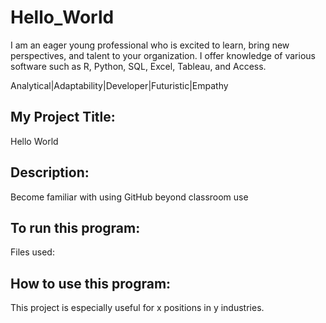 # Hello_World

I am an eager young professional who is excited to learn, bring new perspectives, and talent to your organization. I offer knowledge of various software such as R, Python, SQL, Excel, Tableau, and Access.

Analytical|Adaptability|Developer|Futuristic|Empathy 

## My Project Title: 

Hello World
## Description: 
Become familiar with using GitHub beyond classroom use

## To run this program: 
Files used:

## How to use this program:
This project is especially useful for x positions in y industries. 
